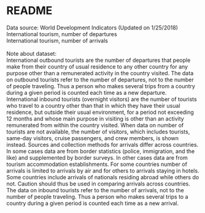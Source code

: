 # README
Data source: World Development Indicators (Updated on 1/25/2018)<br>
International tourism, number of departures<br>
International tourism, number of arrivals<br>
<br>
Note about dataset:<br>
International outbound tourists are the number of departures that people make from their country of usual residence to any other country for any purpose other than a remunerated activity in the country visited. The data on outbound tourists refer to the number of departures, not to the number of people traveling. Thus a person who makes several trips from a country during a given period is counted each time as a new departure.
<br>
International inbound tourists (overnight visitors) are the number of tourists who travel to a country other than that in which they have their usual residence, but outside their usual environment, for a period not exceeding 12 months and whose main purpose in visiting is other than an activity remunerated from within the country visited. When data on number of tourists are not available, the number of visitors, which includes tourists, same-day visitors, cruise passengers, and crew members, is shown instead. Sources and collection methods for arrivals differ across countries. In some cases data are from border statistics (police, immigration, and the like) and supplemented by border surveys. In other cases data are from tourism accommodation establishments. For some countries number of arrivals is limited to arrivals by air and for others to arrivals staying in hotels. Some countries include arrivals of nationals residing abroad while others do not. Caution should thus be used in comparing arrivals across countries. The data on inbound tourists refer to the number of arrivals, not to the number of people traveling. Thus a person who makes several trips to a country during a given period is counted each time as a new arrival.
